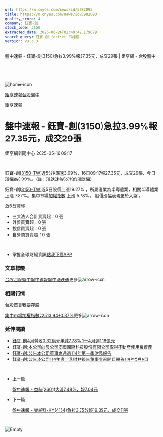 ```yaml
---
url: https://m.cnyes.com/news/id/5982093
title: https://m.cnyes.com/news/id/5982093
quality_score: 4
company: 鈺寶-創
stock_code: 3150
extracted_date: 2025-06-26T02:49:42.179079
search_query: 鈺寶-創 factset 目標價
version: v3.3.3
---
```


盤中速報 - 鈺寶-創(3150)急拉3.99%報27.35元，成交29張 | 鉅亨網 - 台股盤中

‌

‌

![home-icon](/assets/icons/breadCrumb/symbol-icon-home.svg)

[鉅亨速報](/news/cat/anue_live)[台股盤中](/news/cat/tw_live)

鉅亨速報

# 盤中速報 - 鈺寶-創(3150)急拉3.99%報27.35元，成交29張

鉅亨網新聞中心 2025-05-16 09:17

‌

鈺寶-創([3150-TW](https://www.cnyes.com/twstock/3150))近5分K漲速3.99%，16日09:17報27.35元，成交29張，今日漲幅為3.99％。（註：漲跌速為5分K的漲跌幅）

鈺寶-創([3150-TW](https://www.cnyes.com/twstock/3150))近5日股價上漲19.27% ，所屬產業為半導體業，相關半導體業 上漲 7.87%。集中市場[加權指數](https://invest.cnyes.com/index/TWS/TSE01) 上漲 5.78%， 股價漲幅表現優於大盤 。

*近5日籌碼*

* 三大法人合計買賣超：0 張
* 外資買賣超：0 張
* 投信買賣超：0 張
* 自營商買賣超：0 張

‌

* 掌握全球財經資訊[點我下載APP](http://www.cnyes.com/app/?utm_source=mweb&utm_medium=HamMenuBanner&utm_campaign=fixed&utm_content=entr)

### 文章標籤

[台股](https://news.cnyes.com/tag/台股 "台股")[台股盤中](https://news.cnyes.com/tag/台股盤中 "台股盤中")[盤中速報](https://news.cnyes.com/tag/盤中速報 "盤中速報")[盤中漲跌速](https://news.cnyes.com/tag/盤中漲跌速 "盤中漲跌速")更多![arrow-icon](/assets/icons/arrows/arrow-down.svg)

### 相關行情

[台股首頁](https://www.cnyes.com/twstock)[我要存股](https://supr.link/8OHaU)

[集中市場加權指數22513.94+0.37%](https://invest.cnyes.com/index/TWS/TSE01)更多![arrow-icon](/assets/icons/arrows/arrow-down.svg)

### 延伸閱讀

* [鈺寶-創4月營收0.32億元年減7.78% 1—4月達1.18億元](/news/id/5963177)
* [鈺寶-創:本公司向母公司安國國際科技股份有限公司取得不動產使用權資產](/news/id/5963135)
* [鈺寶-創:公告本公司董事會通過114年第一季財務報告](/news/id/5963134)
* [鈺寶-創:公告本公司114年第一季財務報告董事會召開日期為114年5月6日](/news/id/5952963)

‌

* 上一篇

  [盤中速報 - 益航(2601)大漲7.48%，報7.04元](/news/id/5982384)
* 下一篇

  [盤中速報 - 樂威科-KY(4154)急拉3.75%報19.35元，成交11張](/news/id/5980876)

‌

![Empty](/assets/icons/skeleton/empty-image.svg)

‌